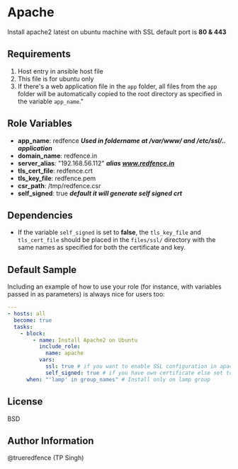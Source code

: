 # Apache

Install apache2 latest on ubuntu machine with SSL default port is **80 & 443**

## Requirements

1. Host entry in ansible host file
2. This file is for ubuntu only
3. If there's a web application file in the `app` folder, all files from the `app` folder will be automatically copied to the root directory as specified in the variable `app_name`."

## Role Variables

- **app_name**: redfence **_Used in foldername at /var/www/ and /etc/ssl/.. application_**
- **domain_name**: redfence.in
- **server_alias**: "192.168.56.112" **_alias www.redfence.in_**
- **tls_cert_file**: redfence.crt
- **tls_key_file**: redfence.pem
- **csr_path**: /tmp/redfence.csr
- **self_signed**: true **_default it will generate self signed crt_**

## Dependencies

- If the variable `self_signed` is set to **false**, the `tls_key_file` and `tls_cert_file` should be placed in the `files/ssl/` directory with the same names as specified for both the certificate and key.

## Default Sample

Including an example of how to use your role (for instance, with variables passed in as parameters) is always nice for users too:

```yaml
---
- hosts: all
  become: true
  tasks:
    - block:
        - name: Install Apache2 on Ubuntu
          include_role:
            name: apache
          vars:
            ssl: true # if you want to enable SSL configuration in apache
            self_signed: true # if you have own certificate else set to true
      when: "'lamp' in group_names" # Install only on lamp group
```

## License

BSD

## Author Information

@trueredfence (TP Singh)
